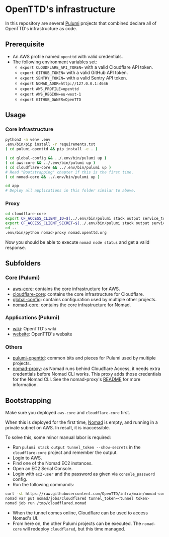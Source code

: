 # OpenTTD's infrastructure

In this repository are several [Pulumi](pulumi.com/) projects that combined declare all of OpenTTD's infrastructure as code.

## Prerequisite

- An AWS profile named `openttd` with valid credentials.
- The following environment variables set:
  - `export CLOUDFLARE_API_TOKEN=` with a valid Cloudflare API token.
  - `export GITHUB_TOKEN=` with a valid GitHub API token.
  - `export SENTRY_TOKEN=` with a valid Sentry API token.
  - `export NOMAD_ADDR=http://127.0.0.1:4646`
  - `export AWS_PROFILE=openttd`
  - `export AWS_REGION=eu-west-1`
  - `export GITHUB_OWNER=OpenTTD`

## Usage

### Core infrastructure

```bash
python3 -m venv .env
.env/bin/pip install -r requirements.txt
( cd pulumi-openttd && pip install -e . )

( cd global-config && ../.env/bin/pulumi up )
( cd aws-core && ../.env/bin/pulumi up )
( cd cloudflare-core && ../.env/bin/pulumi up )
# Read "Bootstrapping" chapter if this is the first time.
( cd nomad-core && ../.env/bin/pulumi up )

cd app
# Deploy all applications in this folder similar to above.
```

### Proxy

```bash
cd cloudflare-core
export CF_ACCESS_CLIENT_ID=$(../.env/bin/pulumi stack output service_token_id --show-secrets)
export CF_ACCESS_CLIENT_SECRET=$(../.env/bin/pulumi stack output service_token_secret --show-secrets)
cd ..
.env/bin/python nomad-proxy nomad.openttd.org
```

Now you should be able to execute `nomad node status` and get a valid response.

## Subfolders

### Core (Pulumi)

- [aws-core](./aws-core): contains the core infrastructure for AWS.
- [cloudflare-core](./cloudflare-core): contains the core infrastructure for Cloudflare.
- [global-config](./global-config): contains configuration used by multiple other projects.
- [nomad-core](./nomad-core): contains the core infrastructure for Nomad.

### Applications (Pulumi)

- [wiki](./app/wiki): OpenTTD's wiki
- [website](./app/website): OpenTTD's website

### Others

- [pulumi-openttd](./pulumi-openttd): common bits and pieces for Pulumi used by multiple projects.
- [nomad-proxy](./nomad-proxy): as Nomad runs behind Cloudflare Access, it needs extra credentials before Nomad CLI works.
  This proxy adds those credentials for the Nomad CLI.
  See the nomad-proxy's [README](./nomad-proxy/README.md) for more information.

## Bootstrapping

Make sure you deployed `aws-core` and `cloudflare-core` first.

When this is deployed for the first time, [Nomad](https://www.hashicorp.com/products/nomad) is empty, and running in a private subnet on AWS.
In result, it is inaccessible.

To solve this, some minor manual labor is required:
- Run `pulumi stack output tunnel_token --show-secrets` in the `cloudflare-core` project and remember the output.
- Login to AWS.
- Find one of the Nomad EC2 instances.
- Open an EC2 Serial Console.
- Login with `ec2-user` and the password as given via `console_password` config.
- Run the following commands:

```bash
curl -sL https://raw.githubusercontent.com/OpenTTD/infra/main/nomad-core/files/cloudflared.nomad -o /tmp/cloudflared.nomad
nomad var put nomad/jobs/cloudflared tunnel_token=<tunnel token>
nomad job run /tmp/cloudflared.nomad
```

- When the tunnel comes online, Cloudflare can be used to access Nomad's UI.
- From here on, the other Pulumi projects can be executed.
  The `nomad-core` will redeploy `cloudflared`, but this time managed.
